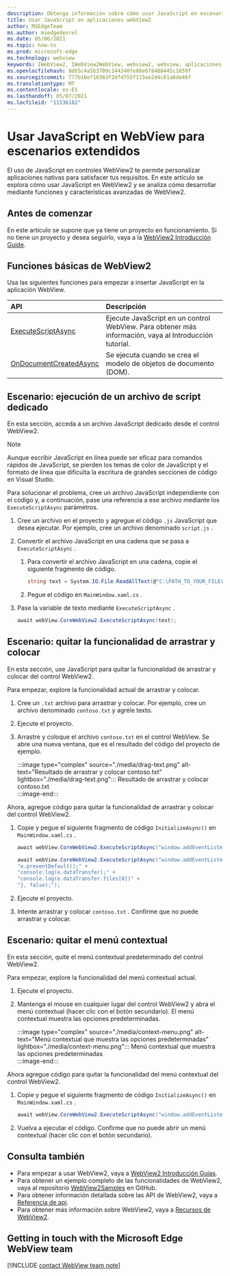 ```yaml
---
description: Obtenga información sobre cómo usar JavaScript en escenarios complejos en aplicaciones webView2
title: Usar JavaScript en aplicaciones webView2
author: MSEdgeTeam
ms.author: msedgedevrel
ms.date: 05/06/2021
ms.topic: how-to
ms.prod: microsoft-edge
ms.technology: webview
keywords: IWebView2, IWebView2WebView, webview2, webview, aplicaciones de win32, win32, edge, ICoreWebView2, ICoreWebView2Host, control de explorador, html perimetral
ms.openlocfilehash: 8db5c4a5b3709c144240fe88e6f8480445c1659f
ms.sourcegitcommit: 777b16ef10363f2dfd755f115ee2d4c81a8de46f
ms.translationtype: MT
ms.contentlocale: es-ES
ms.lasthandoff: 05/07/2021
ms.locfileid: "11536182"
---
```

# <a name="use-javascript-in-webview-for-extended-scenarios"></a>Usar JavaScript en WebView para escenarios extendidos  

El uso de JavaScript en controles WebView2 te permite personalizar aplicaciones nativas para satisfacer tus requisitos.  En este artículo se explora cómo usar JavaScript en WebView2 y se analiza cómo desarrollar mediante funciones y características avanzadas de WebView2.  

## <a name="before-you-begin"></a>Antes de comenzar  

En este artículo se supone que ya tiene un proyecto en funcionamiento.  Si no tiene un proyecto y desea seguirlo, vaya a la [WebView2 Introducción Guide][Webview2GetStartedWpf].  

## <a name="basic-webview2-functions"></a>Funciones básicas de WebView2  

Usa las siguientes funciones para empezar a insertar JavaScript en la aplicación WebView.  

| API  | Descripción  |
|:--- |:--- |  
| [ExecuteScriptAsync][Webview2ReferenceWpfMicrosoftWebExecutescriptasync] | Ejecute JavaScript en un control WebView. Para obtener más información, vaya al Introducción tutorial. |
| [OnDocumentCreatedAsync][Webview2ReferenceWin32Icorewebview2Addscripttoexecuteondocumentcreated] | Se ejecuta cuando se crea el modelo de objetos de documento \(DOM\). |
      
## <a name="scenario--running-a-dedicated-script-file"></a>Escenario: ejecución de un archivo de script dedicado  

En esta sección, acceda a un archivo JavaScript dedicado desde el control WebView2.  

> [!NOTE]
> Aunque escribir JavaScript en línea puede ser eficaz para comandos rápidos de JavaScript, se pierden los temas de color de JavaScript y el formato de línea que dificulta la escritura de grandes secciones de código en Visual Studio.  

Para solucionar el problema, cree un archivo JavaScript independiente con el código y, a continuación, pase una referencia a ese archivo mediante los `ExecuteScriptAsync` parámetros.  

1.  Cree un archivo en el proyecto y agregue el código `.js` JavaScript que desea ejecutar.  Por ejemplo, cree un archivo denominado `script.js` .  
1.  Convertir el archivo JavaScript en una cadena que se pasa a `ExecuteScriptAsync` .  
    1.  Para convertir el archivo JavaScript en una cadena, copie el siguiente fragmento de código.  
        
        ```csharp
        string text = System.IO.File.ReadAllText(@"C:\PATH_TO_YOUR_FILE\script.js");
        ```  
        
    1.  Pegue el código en `MainWindow.xaml.cs` .  
1.  Pase la variable de texto mediante `ExecuteScriptAsync` .  
    
    ```csharp
    await webView.CoreWebView2.ExecuteScriptAsync(text);
    ```  
    
## <a name="scenario--remove-drag-and-drop-functionality"></a>Escenario: quitar la funcionalidad de arrastrar y colocar  

En esta sección, use JavaScript para quitar la funcionalidad de arrastrar y colocar del control WebView2.  

Para empezar, explore la funcionalidad actual de arrastrar y colocar.  

1.  Cree un `.txt` archivo para arrastrar y colocar.  Por ejemplo, cree un archivo denominado `contoso.txt` y agréle texto.  
1.  Ejecute el proyecto.  
1.  Arrastre y coloque el archivo `contoso.txt` en el control WebView.  Se abre una nueva ventana, que es el resultado del código del proyecto de ejemplo.  
    
    :::image type="complex" source="./media/drag-text.png" alt-text="Resultado de arrastrar y colocar contoso.txt" lightbox="./media/drag-text.png":::
       Resultado de arrastrar y colocar contoso.txt  
    :::image-end:::  
    
Ahora, agregue código para quitar la funcionalidad de arrastrar y colocar del control WebView2.  

1.  Copie y pegue el siguiente fragmento de código `InitializeAsync()` en `MainWindow.xaml.cs` .   
    
    ```csharp   
    await webView.CoreWebView2.ExecuteScriptAsync("window.addEventListener('dragover',function(e){e.preventDefault();},false);");
    
    await webView.CoreWebView2.ExecuteScriptAsync("window.addEventListener('drop',function(e){" +
    "e.preventDefault();" +
    "console.log(e.dataTransfer);" +
    "console.log(e.dataTransfer.files[0])" +
    "}, false);");
    ```  
    
1.  Ejecute el proyecto.  
1.  Intente arrastrar y colocar `contoso.txt` .  Confirme que no puede arrastrar y colocar.  
    
## <a name="scenario--removing-the-context-menu"></a>Escenario: quitar el menú contextual  

En esta sección, quite el menú contextual predeterminado del control WebView2.  

Para empezar, explore la funcionalidad del menú contextual actual.  

1.  Ejecute el proyecto.  
1.  Mantenga el mouse en cualquier lugar del control WebView2 y abra el menú contextual \(hacer clic con el botón secundario\).  El menú contextual muestra las opciones predeterminadas.  
    
    :::image type="complex" source="./media/context-menu.png" alt-text="Menú contextual que muestra las opciones predeterminadas" lightbox="./media/context-menu.png":::
       Menú contextual que muestra las opciones predeterminadas  
    :::image-end:::  
    
Ahora agregue código para quitar la funcionalidad del menú contextual del control WebView2.  

1.  Copie y pegue el siguiente fragmento de código `InitializeAsync()` en `MainWindow.xaml.cs` .    
    
    ```csharp   
    await webView.CoreWebView2.ExecuteScriptAsync("window.addEventListener('contextmenu', window => {window.preventDefault();});");
    ```  
    
1.  Vuelva a ejecutar el código.  Confirme que no puede abrir un menú contextual \(hacer clic con el botón secundario\).  
    
## <a name="see-also"></a>Consulta también  

*   Para empezar a usar WebView2, vaya a [WebView2 Introducción Guías][Webview2MainGetStarted].  
*   Para obtener un ejemplo completo de las funcionalidades de WebView2, vaya al repositorio [WebView2Samples][GithubMicrosoftedgeWebview2samples] en GitHub.  
*   Para obtener información detallada sobre las API de WebView2, vaya a [Referencia de api][Webview2ApiReference].  
*   Para obtener más información sobre WebView2, vaya a [Recursos de WebView2][Webview2MainNextSteps].  
    
## <a name="getting-in-touch-with-the-microsoft-edge-webview-team"></a>Getting in touch with the Microsoft Edge WebView team  

[!INCLUDE [contact WebView team note](../includes/contact-webview-team-note.md)]  

<!-- links -->  

[DevtoolsGuideChromiumMain]: ../index.md "Microsoft Edge (Chromium) Developer Tools | Microsoft Docs"  

[Webview2ApiReference]: ../webview2-api-reference.md "Microsoft Edge WebView2 API Reference | Microsoft Docs"  
[Webview2GetStartedWpf]: ../get-started/wpf.md "Introducción a WebView2 en WPF (versión preliminar) | Microsoft Docs"  
[Webview2MainGetStarted]: ../index.md#get-started "Introducción: introducción a Microsoft Edge WebView2 (versión preliminar) | Microsoft Docs"  
[Webview2MainNextSteps]: ../index.md#next-steps "Pasos siguientes: introducción a Microsoft Edge WebView2 (versión preliminar) | Microsoft Docs"  

[Webview2ReferenceWin32Icorewebview2Addscripttoexecuteondocumentcreated]: /microsoft-edge/webview2/reference/win32/icorewebview2#addscripttoexecuteondocumentcreated "AddScriptToExecuteOnDocumentCreated - 0.9.579 - interfaz ICoreWebView2 | Microsoft Docs"  

[Webview2ReferenceWpfMicrosoftWebExecutescriptasync]: /dotnet/api/microsoft.web.webview2.wpf.webview2.executescriptasync "WebView2.ExecuteScriptAsync(String) (Microsoft.Web.WebView2.Wpf) | Microsoft Docs"  

[GithubMicrosoftedgeWebview2samples]: https://github.com/MicrosoftEdge/WebView2Samples "Ejemplos de WebView2: MicrosoftEdge/WebView2Samples | GitHub"  
